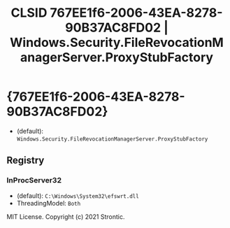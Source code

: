 ﻿---
title: "CLSID 767EE1f6-2006-43EA-8278-90B37AC8FD02 | Windows.Security.FileRevocationManagerServer.ProxyStubFactory"
excerpt: What is COM-Object CLSID 767EE1f6-2006-43EA-8278-90B37AC8FD02?
---

# {767EE1f6-2006-43EA-8278-90B37AC8FD02}

* (default): `Windows.Security.FileRevocationManagerServer.ProxyStubFactory`

## Registry


### InProcServer32

* (default): `C:\Windows\System32\efswrt.dll`
* ThreadingModel: `Both`

MIT License. Copyright (c) 2021 Strontic.


